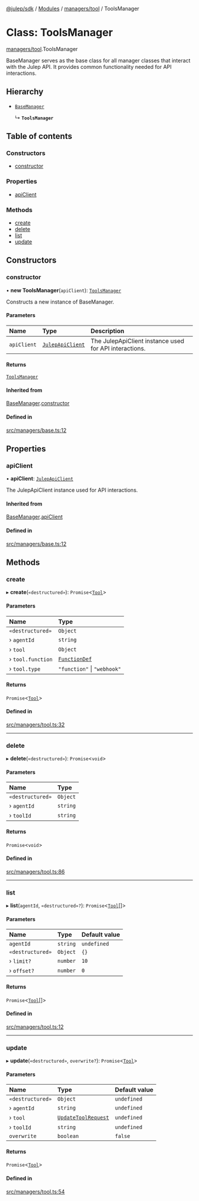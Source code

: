 [@julep/sdk](../README.md) / [Modules](../modules.md) / [managers/tool](../modules/managers_tool.md) / ToolsManager

# Class: ToolsManager

[managers/tool](../modules/managers_tool.md).ToolsManager

BaseManager serves as the base class for all manager classes that interact with the Julep API.
It provides common functionality needed for API interactions.

## Hierarchy

- [`BaseManager`](managers_base.BaseManager.md)

  ↳ **`ToolsManager`**

## Table of contents

### Constructors

- [constructor](managers_tool.ToolsManager.md#constructor)

### Properties

- [apiClient](managers_tool.ToolsManager.md#apiclient)

### Methods

- [create](managers_tool.ToolsManager.md#create)
- [delete](managers_tool.ToolsManager.md#delete)
- [list](managers_tool.ToolsManager.md#list)
- [update](managers_tool.ToolsManager.md#update)

## Constructors

### constructor

• **new ToolsManager**(`apiClient`): [`ToolsManager`](managers_tool.ToolsManager.md)

Constructs a new instance of BaseManager.

#### Parameters

| Name | Type | Description |
| :------ | :------ | :------ |
| `apiClient` | [`JulepApiClient`](api_JulepApiClient.JulepApiClient.md) | The JulepApiClient instance used for API interactions. |

#### Returns

[`ToolsManager`](managers_tool.ToolsManager.md)

#### Inherited from

[BaseManager](managers_base.BaseManager.md).[constructor](managers_base.BaseManager.md#constructor)

#### Defined in

[src/managers/base.ts:12](https://github.com/julep-ai/julep/blob/ee885862c9152eefc9e7303f9a4e0ecb563b7904/sdks/ts/src/managers/base.ts#L12)

## Properties

### apiClient

• **apiClient**: [`JulepApiClient`](api_JulepApiClient.JulepApiClient.md)

The JulepApiClient instance used for API interactions.

#### Inherited from

[BaseManager](managers_base.BaseManager.md).[apiClient](managers_base.BaseManager.md#apiclient)

#### Defined in

[src/managers/base.ts:12](https://github.com/julep-ai/julep/blob/ee885862c9152eefc9e7303f9a4e0ecb563b7904/sdks/ts/src/managers/base.ts#L12)

## Methods

### create

▸ **create**(`«destructured»`): `Promise`\<[`Tool`](../modules/api.md#tool)\>

#### Parameters

| Name | Type |
| :------ | :------ |
| `«destructured»` | `Object` |
| › `agentId` | `string` |
| › `tool` | `Object` |
| › `tool.function` | [`FunctionDef`](../modules/api.md#functiondef) |
| › `tool.type` | ``"function"`` \| ``"webhook"`` |

#### Returns

`Promise`\<[`Tool`](../modules/api.md#tool)\>

#### Defined in

[src/managers/tool.ts:32](https://github.com/julep-ai/julep/blob/ee885862c9152eefc9e7303f9a4e0ecb563b7904/sdks/ts/src/managers/tool.ts#L32)

___

### delete

▸ **delete**(`«destructured»`): `Promise`\<`void`\>

#### Parameters

| Name | Type |
| :------ | :------ |
| `«destructured»` | `Object` |
| › `agentId` | `string` |
| › `toolId` | `string` |

#### Returns

`Promise`\<`void`\>

#### Defined in

[src/managers/tool.ts:86](https://github.com/julep-ai/julep/blob/ee885862c9152eefc9e7303f9a4e0ecb563b7904/sdks/ts/src/managers/tool.ts#L86)

___

### list

▸ **list**(`agentId`, `«destructured»?`): `Promise`\<[`Tool`](../modules/api.md#tool)[]\>

#### Parameters

| Name | Type | Default value |
| :------ | :------ | :------ |
| `agentId` | `string` | `undefined` |
| `«destructured»` | `Object` | `{}` |
| › `limit?` | `number` | `10` |
| › `offset?` | `number` | `0` |

#### Returns

`Promise`\<[`Tool`](../modules/api.md#tool)[]\>

#### Defined in

[src/managers/tool.ts:12](https://github.com/julep-ai/julep/blob/ee885862c9152eefc9e7303f9a4e0ecb563b7904/sdks/ts/src/managers/tool.ts#L12)

___

### update

▸ **update**(`«destructured»`, `overwrite?`): `Promise`\<[`Tool`](../modules/api.md#tool)\>

#### Parameters

| Name | Type | Default value |
| :------ | :------ | :------ |
| `«destructured»` | `Object` | `undefined` |
| › `agentId` | `string` | `undefined` |
| › `tool` | [`UpdateToolRequest`](../modules/api.md#updatetoolrequest) | `undefined` |
| › `toolId` | `string` | `undefined` |
| `overwrite` | `boolean` | `false` |

#### Returns

`Promise`\<[`Tool`](../modules/api.md#tool)\>

#### Defined in

[src/managers/tool.ts:54](https://github.com/julep-ai/julep/blob/ee885862c9152eefc9e7303f9a4e0ecb563b7904/sdks/ts/src/managers/tool.ts#L54)
